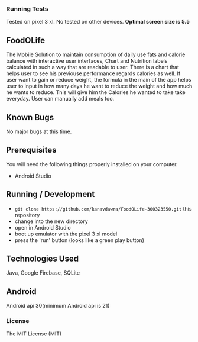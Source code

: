 ### Running Tests

Tested on pixel 3 xl. No tested on other devices. **Optimal screen size is  5.5** 

## FoodOLife
The Mobile Solution to maintain consumption of daily use fats and calorie balance with interactive user interfaces, Chart and Nutrition labels calculated in such a way that are readable to user. There is a chart that helps user to see his previouse performance regards calories as well.
If user want to gain or reduce weight, the formula in the main of the app helps user to input in how many days he want to reduce the weight and how much he wants to reduce. This will give him the Calories he wanted to take take everyday. User can manually add meals too. 

## Known Bugs

No major bugs at this time.

## Prerequisites

You will need the following things properly installed on your computer.

* Android Studio

## Running / Development

* `git clone https://github.com/kanavdawra/FoodOLife-300323550.git` this repository
* change into the new directory
* open in Android Studio
* boot up emulator with the pixel 3 xl model
* press the 'run' button (looks like a green play button)

## Technologies Used

Java, Google Firebase, SQLite

## Android
Android api 30(minimum Android api is 21)

### License

The MIT License (MIT)

